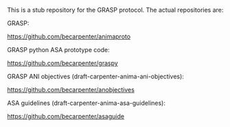 This is a stub repository for the GRASP protocol. The actual repositories are:

GRASP:

https://github.com/becarpenter/animaproto

GRASP python ASA prototype code:

https://github.com/becarpenter/graspy

GRASP ANI objectives (draft-carpenter-anima-ani-objectives):

https://github.com/becarpenter/anobjectives

ASA guidelines (draft-carpenter-anima-asa-guidelines):

https://github.com/becarpenter/asaguide
